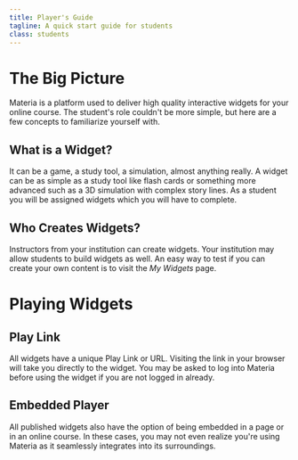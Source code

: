 ```yaml
---
title: Player's Guide
tagline: A quick start guide for students
class: students
---
```

# The Big Picture

Materia is a platform used to deliver high quality interactive widgets for your online course. The student's role couldn't be more simple, but here are a few concepts to familiarize yourself with.

## What is a Widget?

It can be a game, a study tool, a simulation, almost anything really. A widget can be as simple as a study tool like flash cards or something more advanced such as a 3D simulation with complex story lines.  As a student you will be assigned widgets which you will have to complete.

## Who Creates Widgets?

Instructors from your institution can create widgets.  Your institution may allow students to build widgets as well. An easy way to test if you can create your own content is to visit the *My Widgets* page.

# Playing Widgets

## Play Link

All widgets have a unique Play Link or URL. Visiting the link in your browser will take you directly to the widget. You may be asked to log into Materia before using the widget if you are not logged in already.

## Embedded Player

All published widgets also have the option of being embedded in a page or in an online course. In these cases, you may not even realize you're using Materia as it seamlessly integrates into its surroundings.
